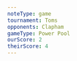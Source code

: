```yaml
---
noteType: game
tournament: Toms
opponents: Clapham
gameType: Power Pool
ourScore: 2
theirScore: 4
---
```





